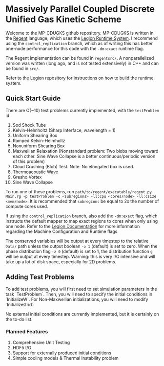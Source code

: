 <h1>Massively Parallel Coupled Discrete Unified Gas Kinetic Scheme</h1>

Welcome to the MP-CDUGKS github repository. MP-CDUGKS is written in the [Regent](https://regent-lang.org) language, which uses the [Legion Runtime System](https://github.com/StanfordLegion/legion). I recommend using the `control_replication` branch, which as of writing this has better one-node performance for this code with the `-dm:exact` runtime flag.

The Regent implementation can be found in `regentsrc/`. A nonparallelized version was written (long ago, and is not tested extensively) in C++ and can be found in `src/`.

Refer to the Legion repository for instructions on how to build the runtime system.

<h2>Quick Start Guide </h2>

There are O(~10) test problems currently implemented, with the `testProblem` id

1) Sod Shock Tube
2) Kelvin-Helmholtz (Sharp Interface, wavelength = 1)
3) Uniform Shearing Box
4) Ramped Kelvin-Helmholtz
5) Nonuniform Shearing Box
6) Maxwellian Relaxation (Nonstandard problem: Two blobs moving toward each other. Sine Wave Collapse is a better continuous/periodic version of this problem)
7) Cloud Crushing (Blob) Test. Note: No elongated box is used.
8) Thermoacoustic Wave
9) Gresho Vortex
10) Sine Wave Collapse

To run one of these problems, run `path/to/regent/executable/regent.py Main.rg -p testProblem -c <subregions> -ll:cpu <cores/node> -ll:csize <mem/node>`. It is recommended that `subregions` be equal to 2x the number of compute cores used. 

If using the `control_replication` branch, also add the `-dm:exact` flag, which instructs the default mapper to map exact regions to cores when only using one node. Refer to the [Legion Documentation](https://legion.stanford.edu/profiling/index.html#machine-configuration) for more information regarding the Machine Configuration and Runtime flags.

The conserved variables will be output at every timestep to the relative `Data/` path unless the output boolean `-o 1` (default) is set to zero. When the phase distribution flag `-z 0` (default) is set to 1, the distribution function `g` will be output at every timestep. Warning: this is very I/O intensive and will take up a lot of disk space, especially for 2D problems.

<h2>Adding Test Problems</h2>
To add test problems, you will first need to set simulation parameters in the task `TestProblem`. Then, you will need to specify the initial conditions in `InitializeW`. For Non-Maxwellian initializations, you will need to modify `InitializeGrid`.


No external initial conditions are currently implemented, but it is certainly on the to-do list.

<h3>Planned Features</h3>

1) Comprehensive Unit Testing
2) HDF5 I/O
3) Support for externally produced initial conditions
4) Simple cooling models & Thermal Instability problem

